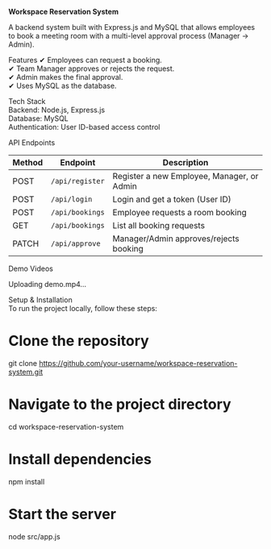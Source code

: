  **Workspace Reservation System**  

A backend system built with Express.js and MySQL that allows employees to book a meeting room with a multi-level approval process (Manager → Admin).  



Features
✔ Employees can request a booking.  
✔ Team Manager approves or rejects the request.  
✔ Admin makes the final approval.  
✔ Uses MySQL as the database.  



Tech Stack  
Backend: Node.js, Express.js  
Database: MySQL  
Authentication: User ID-based access control  


API Endpoints 

| Method | Endpoint         | Description                               |
|--------|----------------- |------------------------------------------ |
| POST   | `/api/register`  | Register a new Employee, Manager, or Admin|
| POST   | `/api/login`     | Login and get a token (User ID)           |
| POST   | `/api/bookings`  | Employee requests a room booking          |
| GET    | `/api/bookings`  | List all booking requests                 |
| PATCH  | `/api/approve`   | Manager/Admin approves/rejects booking    |

Demo Videos



Uploading demo.mp4…


Setup & Installation  
To run the project locally, follow these steps:  

# Clone the repository
git clone https://github.com/your-username/workspace-reservation-system.git

# Navigate to the project directory
cd workspace-reservation-system

# Install dependencies
npm install

# Start the server
node src/app.js

